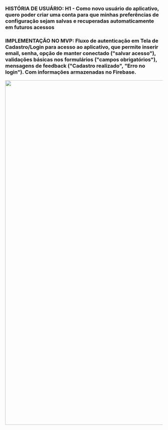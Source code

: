 ### **HISTÓRIA DE USUÁRIO:** H1 - Como novo usuário do aplicativo, quero poder criar uma conta para que minhas preferências de configuração sejam salvas e recuperadas automaticamente em futuros acessos
### **IMPLEMENTAÇÃO NO MVP:** Fluxo de autenticação em Tela de Cadastro/Login para acesso ao aplicativo, que permite inserir email, senha, opção de manter conectado ("salvar acesso"), validações básicas nos formulários ("campos obrigatórios"), mensagens de feedback ("Cadastro realizado", "Erro no login"). Com informações armazenadas no Firebase.
<img src="" width="1100">

